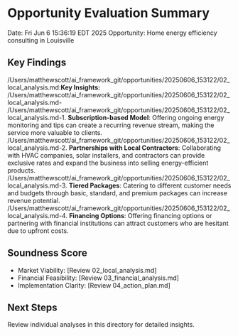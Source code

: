 # Opportunity Evaluation Summary
Date: Fri Jun  6 15:36:19 EDT 2025
Opportunity: Home energy efficiency consulting in Louisville

## Key Findings
/Users/matthewscott/ai_framework_git/opportunities/20250606_153122/02_local_analysis.md:**Key Insights:**
/Users/matthewscott/ai_framework_git/opportunities/20250606_153122/02_local_analysis.md-
/Users/matthewscott/ai_framework_git/opportunities/20250606_153122/02_local_analysis.md-1. **Subscription-based Model**: Offering ongoing energy monitoring and tips can create a recurring revenue stream, making the service more valuable to clients.
/Users/matthewscott/ai_framework_git/opportunities/20250606_153122/02_local_analysis.md-2. **Partnerships with Local Contractors**: Collaborating with HVAC companies, solar installers, and contractors can provide exclusive rates and expand the business into selling energy-efficient products.
/Users/matthewscott/ai_framework_git/opportunities/20250606_153122/02_local_analysis.md-3. **Tiered Packages**: Catering to different customer needs and budgets through basic, standard, and premium packages can increase revenue potential.
/Users/matthewscott/ai_framework_git/opportunities/20250606_153122/02_local_analysis.md-4. **Financing Options**: Offering financing options or partnering with financial institutions can attract customers who are hesitant due to upfront costs.

## Soundness Score
- Market Viability: [Review 02_local_analysis.md]
- Financial Feasibility: [Review 03_financial_analysis.md]
- Implementation Clarity: [Review 04_action_plan.md]

## Next Steps
Review individual analyses in this directory for detailed insights.
